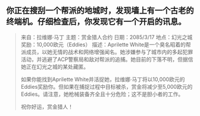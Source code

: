 ## 你正在搜刮一个帮派的地城时，发现墙上有一个古老的终端机。仔细检查后，你发现它有一个开启的讯息。

> 来自：拉维娜·马丁
> 主题：赏金猎人合约
> 日期：2085/3/17
> 地点：幻光之城
> 奖励：10,000欧元（Eddies）
> 描述：Aprilette White是一个臭名昭着的帮派成员，以她无情的战术和网络增强闻名。她涉嫌参与了城市内的多起犯罪活动，并逃避了ACP警察局和敌对帮派的追捕。她目前的下落不明，但据信她正在幻光之城的某处藏匿。
>
> 如果你能找到Aprilette White并活捉她，拉维娜·马丁将以10,000欧元的Eddies奖励你。但如果在捕捉过程中目标被杀，赏金将减少至5,000欧元的Eddies。请注意，她枪械装备齐全且十分危险；这不是胆小者的工作。
>
> 祝你好运，赏金猎人！
